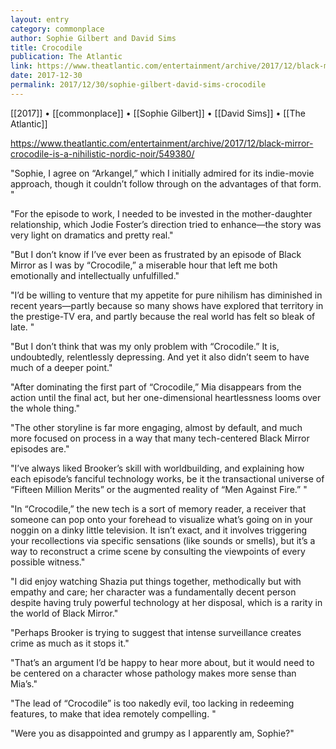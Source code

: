 ```yaml
---
layout: entry
category: commonplace
author: Sophie Gilbert and David Sims
title: Crocodile
publication: The Atlantic
link: https://www.theatlantic.com/entertainment/archive/2017/12/black-mirror-crocodile-is-a-nihilistic-nordic-noir/549380/
date: 2017-12-30
permalink: 2017/12/30/sophie-gilbert-david-sims-crocodile
---
```


[[2017]] • [[commonplace]] • [[Sophie Gilbert]] • [[David Sims]] • [[The Atlantic]]

https://www.theatlantic.com/entertainment/archive/2017/12/black-mirror-crocodile-is-a-nihilistic-nordic-noir/549380/

"Sophie, I agree on “Arkangel,” which I initially admired for its indie-movie approach, though it couldn’t follow through on the advantages of that form. "

"For the episode to work, I needed to be invested in the mother-daughter relationship, which Jodie Foster’s direction tried to enhance—the story was very light on dramatics and pretty real."

"But I don’t know if I’ve ever been as frustrated by an episode of Black Mirror as I was by “Crocodile,” a miserable hour that left me both emotionally and intellectually unfulfilled."

"I’d be willing to venture that my appetite for pure nihilism has diminished in recent years—partly because so many shows have explored that territory in the prestige-TV era, and partly because the real world has felt so bleak of late. "

"But I don’t think that was my only problem with “Crocodile.” It is, undoubtedly, relentlessly depressing. And yet it also didn’t seem to have much of a deeper point."

"After dominating the first part of “Crocodile,” Mia disappears from the action until the final act, but her one-dimensional heartlessness looms over the whole thing."

"The other storyline is far more engaging, almost by default, and much more focused on process in a way that many tech-centered Black Mirror episodes are."

"I’ve always liked Brooker’s skill with worldbuilding, and explaining how each episode’s fanciful technology works, be it the transactional universe of “Fifteen Million Merits” or the augmented reality of “Men Against Fire.” "

"In “Crocodile,” the new tech is a sort of memory reader, a receiver that someone can pop onto your forehead to visualize what’s going on in your noggin on a dinky little television. It isn’t exact, and it involves triggering your recollections via specific sensations (like sounds or smells), but it’s a way to reconstruct a crime scene by consulting the viewpoints of every possible witness."

"I did enjoy watching Shazia put things together, methodically but with empathy and care; her character was a fundamentally decent person despite having truly powerful technology at her disposal, which is a rarity in the world of Black Mirror."

"Perhaps Brooker is trying to suggest that intense surveillance creates crime as much as it stops it."

"That’s an argument I’d be happy to hear more about, but it would need to be centered on a character whose pathology makes more sense than Mia’s."

"The lead of “Crocodile” is too nakedly evil, too lacking in redeeming features, to make that idea remotely compelling. "

"Were you as disappointed and grumpy as I apparently am, Sophie?"














